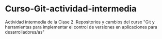 # Curso-Git-actividad-intermedia
Actividad intermedia de la Clase 2. Repositorios y cambios del curso "Git y herramientas para implementar el control de versiones en aplicaciones para desarrolladores/as"
